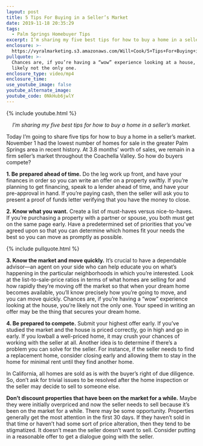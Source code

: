 ```yaml
---
layout: post
title: 5 Tips For Buying in a Seller’s Market
date: 2019-11-18 20:35:29
tags:
  - Palm Springs Homebuyer Tips
excerpt: I’m sharing my five best tips for how to buy a home in a seller’s market.
enclosure: >-
  https://vyralmarketing.s3.amazonaws.com/Will+Cook/5+Tips+For+Buying+in+a+Sellers+Market.mp4
pullquote: >-
  Chances are, if you’re having a “wow” experience looking at a house, you’re
  likely not the only one.
enclosure_type: video/mp4
enclosure_time:
use_youtube_image: false
youtube_alternate_image:
youtube_code: 0NkHub6jwlY
---
```


{% include youtube.html %}

<p style="text-align:center;"><em>I’m sharing my five best tips for how to buy a home in a seller’s market.</em></p>

Today I’m going to share five tips for how to buy a home in a seller’s market. November 1 had the lowest number of homes for sale in the greater Palm Springs area in recent history. At 3.8 months’ worth of sales, we remain in a firm seller’s market throughout the Coachella Valley. So how do buyers compete?

**1\. Be prepared ahead of time.** Do the leg work up front, and have your finances in order so you can write an offer on a property swiftly. If you’re planning to get financing, speak to a lender ahead of time, and have your pre-approval in hand. If you’re paying cash, then the seller will ask you to present a proof of funds letter verifying that you have the money to close.&nbsp;

**2\. Know what you want.** Create a list of must-haves versus nice-to-haves. If you’re purchasing a property with a partner or spouse, you both must get on the same page early. Have a predetermined set of priorities that you’ve agreed upon so that you can determine which homes fit your needs the best so you can move as promptly as possible.

{% include pullquote.html %}

**3\. Know the market and move quickly.** It’s crucial to have a dependable advisor—an agent on your side who can help educate you on what’s happening in the particular neighborhoods in which you’re interested. Look at the list-to-sale-price ratios in terms of what homes are selling for and how rapidly they’re moving off the market so that when your dream home becomes available, you’ll know precisely how you’re going to move, and you can move quickly. Chances are, if you’re having a “wow” experience looking at the house, you’re likely not the only one. Your speed in writing an offer may be the thing that secures your dream home.&nbsp;

**4\. Be prepared to compete.** Submit your highest offer early. If you’ve studied the market and the house is priced correctly, go in high and go in early. If you lowball a well-priced home, it may crush your chances of working with the seller at all. Another idea is to determine if there’s a problem you can solve for the seller. For instance, if the seller needs to find a replacement home, consider closing early and allowing them to stay in the home for minimal rent until they find another home.&nbsp;

In California, all homes are sold as is with the buyer’s right of due diligence. So, don’t ask for trivial issues to be resolved after the home inspection or the seller may decide to sell to someone else.&nbsp;

**Don’t discount properties that have been on the market for a while.** Maybe they were initially overpriced and now the seller needs to sell because it’s been on the market for a while. There may be some opportunity. Properties generally get the most attention in the first 30 days. If they haven’t sold in that time or haven’t had some sort of price alteration, then they tend to be stigmatized. It doesn’t mean the seller doesn’t want to sell. Consider putting in a reasonable offer to get a dialogue going with the seller.

&nbsp;